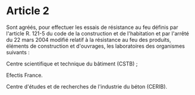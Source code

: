 # Article 2

Sont agréés, pour effectuer les essais de résistance au feu définis par l'article R. 121-5 du code de la construction et de l'habitation et par l'arrêté du 22 mars 2004 modifié relatif à la résistance au feu des produits, éléments de construction et d'ouvrages, les laboratoires des organismes suivants :

Centre scientifique et technique du bâtiment (CSTB) ;

Efectis France.

Centre d'études et de recherches de l'industrie du béton (CERIB).
